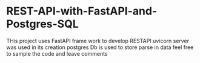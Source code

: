 # REST-API-with-FastAPI-and-Postgres-SQL

THis project uses FastAPI frame work to develop RESTAPI
uvicorn server was used in its creation 
postgres Db is used to store parse in data 
feel free to sample the code and leave comments
